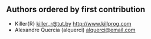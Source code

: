Authors ordered by first contribution
-------------------------------------

 - Killer{R} <killer_r@tut.by> <http://www.killprog.com>
 - Alexandre Quercia (alquerci) <alquerci@email.com>
